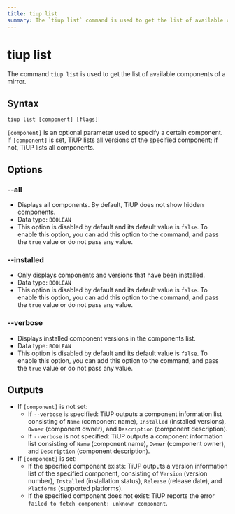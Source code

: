 ```yaml
---
title: tiup list
summary: The `tiup list` command is used to get the list of available components of a mirror. It has options like `--all`, `--installed`, and `--verbose` to display all components, installed components, and component versions respectively. The output includes component information and version information based on the specified component.
---
```


# tiup list

The command `tiup list` is used to get the list of available components of a mirror.

## Syntax

```shell
tiup list [component] [flags]
```

`[component]` is an optional parameter used to specify a certain component. If `[component]` is set, TiUP lists all versions of the specified component; if not, TiUP lists all components.

## Options

### --all

- Displays all components. By default, TiUP does not show hidden components.
- Data type: `BOOLEAN`
- This option is disabled by default and its default value is `false`. To enable this option, you can add this option to the command, and pass the `true` value or do not pass any value.

### --installed

- Only displays components and versions that have been installed.
- Data type: `BOOLEAN`
- This option is disabled by default and its default value is `false`. To enable this option, you can add this option to the command, and pass the `true` value or do not pass any value.

### --verbose

- Displays installed component versions in the components list.
- Data type: `BOOLEAN`
- This option is disabled by default and its default value is `false`. To enable this option, you can add this option to the command, and pass the `true` value or do not pass any value.

## Outputs

- If `[component]` is not set:
    - If `--verbose` is specified: TiUP outputs a component information list consisting of `Name` (component name), `Installed` (installed versions), `Owner` (component owner), and `Description` (component description).
    - If `--verbose` is not specified: TiUP outputs a component information list consisting of `Name` (component name), `Owner` (component owner), and `Description` (component description).
- If `[component]` is set:
    - If the specified component exists: TiUP outputs a version information list of the specified component, consisting of `Version` (version number), `Installed` (installation status), `Release` (release date), and `Platforms` (supported platforms).
    - If the specified component does not exist: TiUP reports the error `failed to fetch component: unknown component`.

